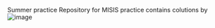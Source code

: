Summer practice
Repository for MISIS practice contains colutions by ![image](https://user-images.githubusercontent.com/109221621/179256989-6e4d97ae-9bbb-49d8-80a7-dfbc1ba76ef3.png)


